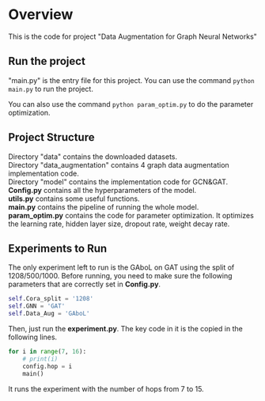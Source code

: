 # Overview
This is the code for project "Data Augmentation for Graph Neural Networks"
## Run the project
"main.py" is the entry file for this project. You can use the command
`python main.py`
to run the project.

You can also use the command
`python param_optim.py`
to do the parameter optimization.
## Project Structure
Directory "data" contains the downloaded datasets.<br>
Directory "data_augmentation" contains 4 graph data augmentation implementation code.<br>
Directory "model" contains the implementation code for GCN&GAT.<br>
**Config.py** contains all the hyperparameters of the model.<br>
**utils.py** contains some useful functions.<br>
**main.py** contains the pipeline of running the whole model.<br>
**param_optim.py** contains the code for parameter optimization. It optimizes the learning rate, hidden layer size, dropout rate, weight decay rate.

## Experiments to Run
The only experiment left to run is the GAboL on GAT using the split of 1208/500/1000.
Before running, you need to make sure the following parameters that are correctly set in **Config.py**.
```python
self.Cora_split = '1208'
self.GNN = 'GAT'
self.Data_Aug = 'GAboL'
```
Then, just run the **experiment.py**.
The key code in it is the copied in the following lines.
```python
for i in range(7, 16):
    # print(i)
    config.hop = i
    main()
```
It runs the experiment with the number of hops from 7 to 15.